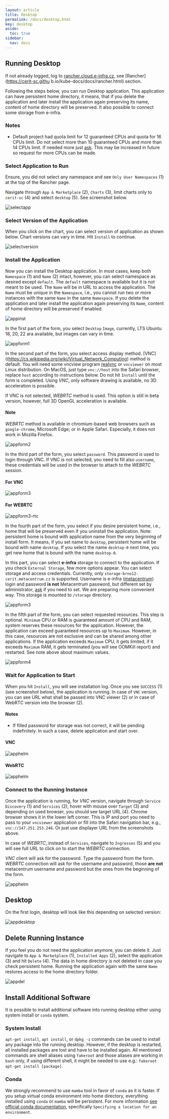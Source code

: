 ```yaml
---
layout: article
title: Desktop
permalink: /docs/desktop.html
key: desktop
aside:
  toc: true
sidebar:
  nav: docs
---
```


## Running Desktop

If not already logged, log to [rancher.cloud.e-infra.cz](https://rancher.cloud.e-infra.cz), see [Rancher](https://cerit-sc.githu
b.io/kube-docs/docs/rancher.html) section.

Following the steps below, you can run Desktop application. This application can have persistent home directory, it means, that if you delete the application and later install the application again preserving its name, content of home directory will be preserved. It also possible to connect some storage from e-infra.

### Notes

* Default project had quota limit for 12 guaranteed CPUs and quota for 16 CPUs limit. Do not select more than 10 guaranteed CPUs and more than 14 CPUs limit. If needed more just [ask](mailto:k8s@ics.muni.cz). This may be increased in future so request for more CPUs can be made.

### Select Application to Run

Ensure, you did not select any namespace and see `Only User Namespaces` (1) at the top of the Rancher page.

Navigate through `App & Marketplace` (2), `Charts` (3), limit charts only to `cerit-sc` (4) and select `desktop` (5). See screenshot below.

![selectapp](desktop/selectapp.png)

### Select Version of the Application

When you click on the chart, you can select version of application as shown below. Chart versions can vary in time. Hit `Install` to continue.

![selectversion](desktop/selectversion.png)

### Install the Application

Now you can install the Desktop application. In most cases, keep both `Namespace` (1) and `Name` (2) intact, however, you can select namespace as desired except `default`. The `default` namespace is available but it is not meant to be used. The `Name` will be in URL to access the application. The `Name` must be unique in the `Namespace`, i.e., you cannot run two or more instances with the same `Name` in the same `Namespace`. If you delete the application and later install the application again preserving its `Name`, content of home directory will be preserved if enabled.

![appinst](desktop/appinst.png)

In the first part of the form, you select `Desktop` `Image`, currently, LTS Ubuntu 18, 20, 22 ara available, but images can vary in time.

![appform1](desktop/appform1.png)

In the second part of the form, you select access display method. [VNC]((https://cs.wikipedia.org/wiki/Virtual_Network_Computing) method is default. You will need some vncview program [realvnc](https://www.realvnc.com/en/connect/download/viewer/) or `vncviewer` on most Linux distribution. On MacOS, just type `vnc://host` into the Safari browser, replace `host` according to instructions below. Do not hit `Install` until the form is completed. Using *VNC*, only software drawing is available, no 3D acceleration is possible.

If VNC is not selected, *WEBRTC* method is used. This option is still in beta version, however, full 3D OpenGL acceleration is available.

#### Note

*WEBRTC* method is available in chromium-based web browsers  such as `google-chrome`, Microsoft Edge; or in Apple Safari. Especially, it does not work in Mozilla Firefox.

![appform2](desktop/appform2.png)

In the third part of the form, you select `password`. This password is used to login through VNC. If VNC is not selected, you need to fill also `username`, these credentials will be used in the browser to attach to the *WEBRTC* session.

#### For VNC
![appform3](desktop/appform3.png)

#### For WEBRTC
![appform3-rtc](desktop/appform3-rtc.png)

In the fourth part of the form, you select if you desire persistent home, i.e., home that will be preserved even if you uninstall the application. Note: persistent home is bound with application name from the very beginning of install form. It means, if you set name to `desktop`, persistent home will be bound with name `desktop`. If you select the name `desktop-0` next time, you get new home that is bound with the name `desktop-0`.

In this part, you can select **e-infra** storage to connect to the application. If you check `External Storage`, few more options appear. You can select storage and access credentials. Currently, only `storage-brno12-cerit.metacentrum.cz` is supported. Username is e-infra ([metacentrum](https://metavo.metacentrum.cz/)) login and password **is not** Metacentrum password, but different set by administrator, [ask](mailto:k8s@ics.muni.cz) if you need to set. We are preparing more convenient way. This storage is mounted to `/storage` directory.

![appform3](desktop/appform4.png)

In the fifth part  of the form, you can select requested resources. This step is optional. `Minimum` CPU or RAM is guaranteed amount of CPU and RAM, system reserves these resources for the application. However, the application can exceed guaranteed resources up to `Maximum`. However, in this case, resources are not exclusive and can be shared among other applications. If the application exceeds `Maximum` CPU, it gets limited, if it exceeds `Maximum` RAM, it gets terminated (you will see OOMKill report) and restarted. See note above about maximum values.

![appform4](desktop/appform5.png)

### Wait for Application to Start

When you hit `Install`, you will see installation log. Once you see `SUCCESS` (1) (see screenshot below), the application is running. In case of `VNC` version, you can see URL what shall be passed into VNC viewer (2) or in case of WebRTC version into the browser (2).

#### Notes

* If filled password for storage was not correct, it will be pending indefinitely. In such a case, delete application and start over.

#### VNC

![apphelm](desktop/apphelm.png)

#### WebRTC

![apphelm](desktop/apphelm-rtc.png)

### Connect to the Running Instance

Once the application is running, for *VNC* version, navigate through `Service Discovery` (1) and `Services` (2), hover with mouse over `Target` (3) and depending on used browser, you should see target URL (4). Chrome browser shows it in the lower left corner. This is IP and port you need to pass to your `vncviewer` application or fill into the Safari navigation bar, e.g., `vnc://147.251.253.246`. Or just use displayer URL from the screenshots above.

In case of *WEBRTC*, instead of `Services`, navigate to `Ingresses` (5) and you will see full URL to click on to start the *WEBRTC* connection.

*VNC* client will ask for the password. Type the password from the form. *WEBRTC* connection will ask for the username and password, those **are not** metacentrum username and password but the ones from the beginning of the form.

![apphelm](desktop/appservice.png)

## Desktop

On the first login, desktop will look like this depending on selected version:

![appdesktop](desktop/ubuntu18.png)

## Delete Running Instance

If you feel you do not need the application anymore, you can delete it. Just navigate to `App & Marketplace` (1), `Installed Apps` (2), select the application (3) and hit `Delete` (4). The data in home directory is not deleted in case you check persistent home. Running the application again with the same `Name` restores access to the home directory folder.

![appdel](desktop/appdel.png)

## Install Additional Software

It is possible to install additional software into running desktop either using system install or `conda` system.

### System Install

`apt-get install`, `apt install`, or `dpkg -i` commands can be used to install any package into the running desktop. However, if the desktop is restarted, all installed packages are lost and have to be installed again. All mentioned commands are shell aliases using `fakeroot` and those aliases are working in `bash` only, if using different shell, it might be needed to use e.g.: `fakeroot apt-get install [package]`.

### Conda

We strongly recommend to use `mamba` tool in favor of `conda` as it is faster. If you setup virtual conda environment into home directory, everything installed using `conda` or `mamba` will be persistent. For more information [see official conda documentation](https://conda.io/projects/conda/en/latest/user-guide/tasks/manage-environments.html#managing-environments), specifically `Specifying a location for an environment`.
